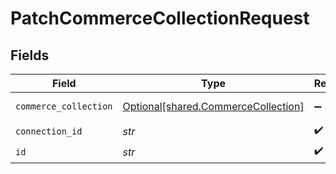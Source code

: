 # PatchCommerceCollectionRequest


## Fields

| Field                                                                            | Type                                                                             | Required                                                                         | Description                                                                      |
| -------------------------------------------------------------------------------- | -------------------------------------------------------------------------------- | -------------------------------------------------------------------------------- | -------------------------------------------------------------------------------- |
| `commerce_collection`                                                            | [Optional[shared.CommerceCollection]](../../models/shared/commercecollection.md) | :heavy_minus_sign:                                                               | A collection of items/products/services                                          |
| `connection_id`                                                                  | *str*                                                                            | :heavy_check_mark:                                                               | ID of the connection                                                             |
| `id`                                                                             | *str*                                                                            | :heavy_check_mark:                                                               | ID of the Collection                                                             |